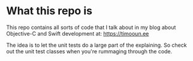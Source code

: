 # What this repo is
This repo contains all sorts of code that I talk about in my blog about Objective-C and Swift development at: <https://timooun.ee>

The idea is to let the unit tests do a large part of the explaining. So check out the unit test classes when you're rummaging through the code.
